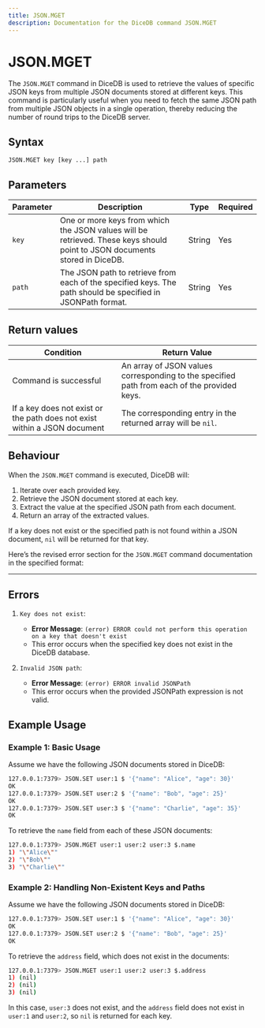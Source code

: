 ```yaml
---
title: JSON.MGET
description: Documentation for the DiceDB command JSON.MGET
---
```

# JSON.MGET

The `JSON.MGET` command in DiceDB is used to retrieve the values of specific JSON keys from multiple JSON documents stored at different keys. This command is particularly useful when you need to fetch the same JSON path from multiple JSON objects in a single operation, thereby reducing the number of round trips to the DiceDB server.

## Syntax

```bash
JSON.MGET key [key ...] path
```

## Parameters

| Parameter | Description                                                                                     | Type   | Required |
|-----------|-------------------------------------------------------------------------------------------------|--------|----------|
| `key`     | One or more keys from which the JSON values will be retrieved. These keys should point to JSON documents stored in DiceDB. | String | Yes      |
| `path`    | The JSON path to retrieve from each of the specified keys. The path should be specified in JSONPath format. | String | Yes      |

## Return values

| Condition                                                  | Return Value                                                                                |
|-----------------------------------------------------------|---------------------------------------------------------------------------------------------|
| Command is successful                                      | An array of JSON values corresponding to the specified path from each of the provided keys. |
| If a key does not exist or the path does not exist within a JSON document | The corresponding entry in the returned array will be `nil`.                                |


## Behaviour

When the `JSON.MGET` command is executed, DiceDB will:

1. Iterate over each provided key.
2. Retrieve the JSON document stored at each key.
3. Extract the value at the specified JSON path from each document.
4. Return an array of the extracted values.

If a key does not exist or the specified path is not found within a JSON document, `nil` will be returned for that key.

Here’s the revised error section for the `JSON.MGET` command documentation in the specified format:

---

## Errors

1. `Key does not exist`:
   - **Error Message**: `(error) ERROR could not perform this operation on a key that doesn't exist`
   - This error occurs when the specified key does not exist in the DiceDB database.


2. `Invalid JSON path`:
   - **Error Message**: `(error) ERROR invalid JSONPath`
   - This error occurs when the provided JSONPath expression is not valid.

## Example Usage

### Example 1: Basic Usage

Assume we have the following JSON documents stored in DiceDB:

```bash
127.0.0.1:7379> JSON.SET user:1 $ '{"name": "Alice", "age": 30}'
OK
127.0.0.1:7379> JSON.SET user:2 $ '{"name": "Bob", "age": 25}'
OK
127.0.0.1:7379> JSON.SET user:3 $ '{"name": "Charlie", "age": 35}'
OK
```

To retrieve the `name` field from each of these JSON documents:

```bash
127.0.0.1:7379> JSON.MGET user:1 user:2 user:3 $.name
1) "\"Alice\""
2) "\"Bob\""
3) "\"Charlie\""
```

### Example 2: Handling Non-Existent Keys and Paths

Assume we have the following JSON documents stored in DiceDB:

```bash
127.0.0.1:7379> JSON.SET user:1 $ '{"name": "Alice", "age": 30}'
OK
127.0.0.1:7379> JSON.SET user:2 $ '{"name": "Bob", "age": 25}'
OK
```

To retrieve the `address` field, which does not exist in the documents:

```bash
127.0.0.1:7379> JSON.MGET user:1 user:2 user:3 $.address
1) (nil)
2) (nil)
3) (nil)
```

In this case, `user:3` does not exist, and the `address` field does not exist in `user:1` and `user:2`, so `nil` is returned for each key.

